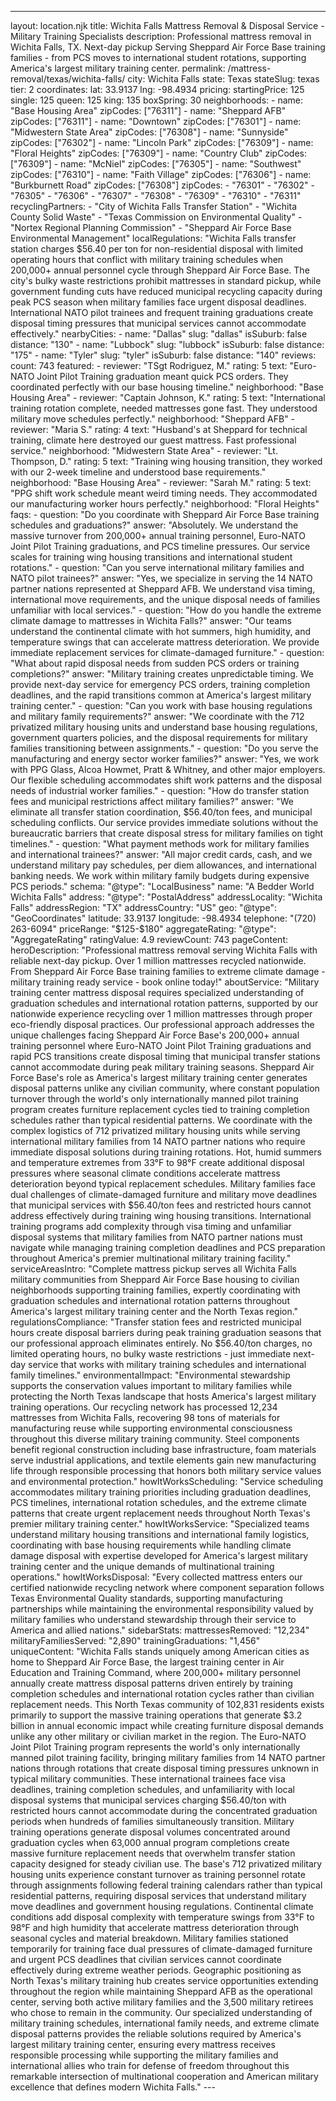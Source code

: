 ---
layout: location.njk
title: Wichita Falls Mattress Removal & Disposal Service - Military Training Specialists
description: Professional mattress removal in Wichita Falls, TX. Next-day pickup Serving Sheppard Air Force Base training families - from PCS moves to international student rotations, supporting America's largest military training center.
permalink: /mattress-removal/texas/wichita-falls/
city: Wichita Falls state: Texas stateSlug: texas tier: 2 coordinates: lat: 33.9137 lng: -98.4934 pricing: startingPrice: 125 single: 125 queen: 125 king: 135 boxSpring: 30 neighborhoods: - name: "Base Housing Area" zipCodes: ["76311"] - name: "Sheppard AFB" zipCodes: ["76311"] - name: "Downtown" zipCodes: ["76301"] - name: "Midwestern State Area" zipCodes: ["76308"] - name: "Sunnyside" zipCodes: ["76302"] - name: "Lincoln Park" zipCodes: ["76309"] - name: "Floral Heights" zipCodes: ["76309"] - name: "Country Club" zipCodes: ["76309"] - name: "McNiel" zipCodes: ["76305"] - name: "Southwest" zipCodes: ["76310"] - name: "Faith Village" zipCodes: ["76306"] - name: "Burkburnett Road" zipCodes: ["76308"] zipCodes: - "76301" - "76302" - "76305" - "76306" - "76307" - "76308" - "76309" - "76310" - "76311" recyclingPartners: - "City of Wichita Falls Transfer Station" - "Wichita County Solid Waste" - "Texas Commission on Environmental Quality" - "Nortex Regional Planning Commission" - "Sheppard Air Force Base Environmental Management" localRegulations: "Wichita Falls transfer station charges $56.40 per ton for non-residential disposal with limited operating hours that conflict with military training schedules when 200,000+ annual personnel cycle through Sheppard Air Force Base. The city's bulky waste restrictions prohibit mattresses in standard pickup, while government funding cuts have reduced municipal recycling capacity during peak PCS season when military families face urgent disposal deadlines. International NATO pilot trainees and frequent training graduations create disposal timing pressures that municipal services cannot accommodate effectively." nearbyCities: - name: "Dallas" slug: "dallas" isSuburb: false distance: "130" - name: "Lubbock" slug: "lubbock" isSuburb: false distance: "175" - name: "Tyler" slug: "tyler" isSuburb: false distance: "140" reviews: count: 743 featured: - reviewer: "TSgt Rodriguez, M." rating: 5 text: "Euro-NATO Joint Pilot Training graduation meant quick PCS orders. They coordinated perfectly with our base housing timeline." neighborhood: "Base Housing Area" - reviewer: "Captain Johnson, K." rating: 5 text: "International training rotation complete, needed mattresses gone fast. They understood military move schedules perfectly." neighborhood: "Sheppard AFB" - reviewer: "Maria S." rating: 4 text: "Husband's at Sheppard for technical training, climate here destroyed our guest mattress. Fast professional service." neighborhood: "Midwestern State Area" - reviewer: "Lt. Thompson, D." rating: 5 text: "Training wing housing transition, they worked with our 2-week timeline and understood base requirements." neighborhood: "Base Housing Area" - reviewer: "Sarah M." rating: 5 text: "PPG shift work schedule meant weird timing needs. They accommodated our manufacturing worker hours perfectly." neighborhood: "Floral Heights" faqs: - question: "Do you coordinate with Sheppard Air Force Base training schedules and graduations?" answer: "Absolutely. We understand the massive turnover from 200,000+ annual training personnel, Euro-NATO Joint Pilot Training graduations, and PCS timeline pressures. Our service scales for training wing housing transitions and international student rotations." - question: "Can you serve international military families and NATO pilot trainees?" answer: "Yes, we specialize in serving the 14 NATO partner nations represented at Sheppard AFB. We understand visa timing, international move requirements, and the unique disposal needs of families unfamiliar with local services." - question: "How do you handle the extreme climate damage to mattresses in Wichita Falls?" answer: "Our teams understand the continental climate with hot summers, high humidity, and temperature swings that can accelerate mattress deterioration. We provide immediate replacement services for climate-damaged furniture." - question: "What about rapid disposal needs from sudden PCS orders or training completions?" answer: "Military training creates unpredictable timing. We provide next-day service for emergency PCS orders, training completion deadlines, and the rapid transitions common at America's largest military training center." - question: "Can you work with base housing regulations and military family requirements?" answer: "We coordinate with the 712 privatized military housing units and understand base housing regulations, government quarters policies, and the disposal requirements for military families transitioning between assignments." - question: "Do you serve the manufacturing and energy sector worker families?" answer: "Yes, we work with PPG Glass, Alcoa Howmet, Pratt & Whitney, and other major employers. Our flexible scheduling accommodates shift work patterns and the disposal needs of industrial worker families." - question: "How do transfer station fees and municipal restrictions affect military families?" answer: "We eliminate all transfer station coordination, $56.40/ton fees, and municipal scheduling conflicts. Our service provides immediate solutions without the bureaucratic barriers that create disposal stress for military families on tight timelines." - question: "What payment methods work for military families and international trainees?" answer: "All major credit cards, cash, and we understand military pay schedules, per diem allowances, and international banking needs. We work within military family budgets during expensive PCS periods." schema: "@type": "LocalBusiness" name: "A Bedder World Wichita Falls" address: "@type": "PostalAddress" addressLocality: "Wichita Falls" addressRegion: "TX" addressCountry: "US" geo: "@type": "GeoCoordinates" latitude: 33.9137 longitude: -98.4934 telephone: "(720) 263-6094" priceRange: "$125-$180" aggregateRating: "@type": "AggregateRating" ratingValue: 4.9 reviewCount: 743 pageContent: heroDescription: "Professional mattress removal serving Wichita Falls with reliable next-day pickup. Over 1 million mattresses recycled nationwide. From Sheppard Air Force Base training families to extreme climate damage - military training ready service - book online today!" aboutService: "Military training center mattress disposal requires specialized understanding of graduation schedules and international rotation patterns, supported by our nationwide experience recycling over 1 million mattresses through proper eco-friendly disposal practices. Our professional approach addresses the unique challenges facing Sheppard Air Force Base's 200,000+ annual training personnel where Euro-NATO Joint Pilot Training graduations and rapid PCS transitions create disposal timing that municipal transfer stations cannot accommodate during peak military training seasons. Sheppard Air Force Base's role as America's largest military training center generates disposal patterns unlike any civilian community, where constant population turnover through the world's only internationally manned pilot training program creates furniture replacement cycles tied to training completion schedules rather than typical residential patterns. We coordinate with the complex logistics of 712 privatized military housing units while serving international military families from 14 NATO partner nations who require immediate disposal solutions during training rotations. Hot, humid summers and temperature extremes from 33°F to 98°F create additional disposal pressures where seasonal climate conditions accelerate mattress deterioration beyond typical replacement schedules. Military families face dual challenges of climate-damaged furniture and military move deadlines that municipal services with $56.40/ton fees and restricted hours cannot address effectively during training wing housing transitions. International training programs add complexity through visa timing and unfamiliar disposal systems that military families from NATO partner nations must navigate while managing training completion deadlines and PCS preparation throughout America's premier multinational military training facility." serviceAreasIntro: "Complete mattress pickup serves all Wichita Falls military communities from Sheppard Air Force Base housing to civilian neighborhoods supporting training families, expertly coordinating with graduation schedules and international rotation patterns throughout America's largest military training center and the North Texas region." regulationsCompliance: "Transfer station fees and restricted municipal hours create disposal barriers during peak training graduation seasons that our professional approach eliminates entirely. No $56.40/ton charges, no limited operating hours, no bulky waste restrictions - just immediate next-day service that works with military training schedules and international family timelines." environmentalImpact: "Environmental stewardship supports the conservation values important to military families while protecting the North Texas landscape that hosts America's largest military training operations. Our recycling network has processed 12,234 mattresses from Wichita Falls, recovering 98 tons of materials for manufacturing reuse while supporting environmental consciousness throughout this diverse military training community. Steel components benefit regional construction including base infrastructure, foam materials serve industrial applications, and textile elements gain new manufacturing life through responsible processing that honors both military service values and environmental protection." howItWorksScheduling: "Service scheduling accommodates military training priorities including graduation deadlines, PCS timelines, international rotation schedules, and the extreme climate patterns that create urgent replacement needs throughout North Texas's premier military training center." howItWorksService: "Specialized teams understand military housing transitions and international family logistics, coordinating with base housing requirements while handling climate damage disposal with expertise developed for America's largest military training center and the unique demands of multinational training operations." howItWorksDisposal: "Every collected mattress enters our certified nationwide recycling network where component separation follows Texas Environmental Quality standards, supporting manufacturing partnerships while maintaining the environmental responsibility valued by military families who understand stewardship through their service to America and allied nations." sidebarStats: mattressesRemoved: "12,234" militaryFamiliesServed: "2,890" trainingGraduations: "1,456" uniqueContent: "Wichita Falls stands uniquely among American cities as home to Sheppard Air Force Base, the largest training center in Air Education and Training Command, where 200,000+ military personnel annually create mattress disposal patterns driven entirely by training completion schedules and international rotation cycles rather than civilian replacement needs. This North Texas community of 102,831 residents exists primarily to support the massive training operations that generate $3.2 billion in annual economic impact while creating furniture disposal demands unlike any other military or civilian market in the region. The Euro-NATO Joint Pilot Training program represents the world's only internationally manned pilot training facility, bringing military families from 14 NATO partner nations through rotations that create disposal timing pressures unknown in typical military communities. These international trainees face visa deadlines, training completion schedules, and unfamiliarity with local disposal systems that municipal services charging $56.40/ton with restricted hours cannot accommodate during the concentrated graduation periods when hundreds of families simultaneously transition. Military training operations generate disposal volumes concentrated around graduation cycles when 63,000 annual program completions create massive furniture replacement needs that overwhelm transfer station capacity designed for steady civilian use. The base's 712 privatized military housing units experience constant turnover as training personnel rotate through assignments following federal training calendars rather than typical residential patterns, requiring disposal services that understand military move deadlines and government housing regulations. Continental climate conditions add disposal complexity with temperature swings from 33°F to 98°F and high humidity that accelerate mattress deterioration through seasonal cycles and material breakdown. Military families stationed temporarily for training face dual pressures of climate-damaged furniture and urgent PCS deadlines that civilian services cannot coordinate effectively during extreme weather periods. Geographic positioning as North Texas's military training hub creates service opportunities extending throughout the region while maintaining Sheppard AFB as the operational center, serving both active military families and the 3,500 military retirees who chose to remain in the community. Our specialized understanding of military training schedules, international family needs, and extreme climate disposal patterns provides the reliable solutions required by America's largest military training center, ensuring every mattress receives responsible processing while supporting the military families and international allies who train for defense of freedom throughout this remarkable intersection of multinational cooperation and American military excellence that defines modern Wichita Falls." ---